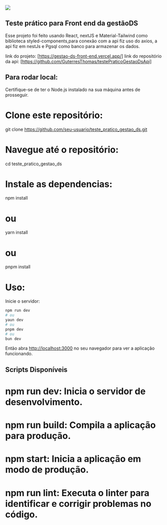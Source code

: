 <img src="/logo.svg"></img>

## Teste prático para Front end da gestãoDS

Esse projeto foi feito usando React, nextJS e Material-Tailwind como biblioteca styled-components,para conexão com a api fiz uso do axios, a api fiz em nestJs e Pgsql como banco para armazenar os dados.

link do projeto: [https://gestao-ds-front-end.vercel.app/]
link do repositório da api: [https://github.com/GuterresThomas/testePraticoGestaoDsApi]


## Para rodar local:

Certifique-se de ter o Node.js instalado na sua máquina antes de prosseguir.

# Clone este repositório: 

git clone https://github.com/seu-usuario/teste_pratico_gestao_ds.git

# Navegue até o repositório: 

cd teste_pratico_gestao_ds

# Instale as dependencias:

npm install
# ou
yarn install
# ou
pnpm install

# Uso:
Inicie o servidor:

```bash
npm run dev
# ou
yaun dev
# ou
pnpm dev
# ou
bun dev
```

Então abra [http://localhost:3000](http://localhost:3000) no seu navegador para ver a aplicação funcionando.

## Scripts Disponíveis

# npm run dev: Inicia o servidor de desenvolvimento.

# npm run build: Compila a aplicação para produção.

# npm start: Inicia a aplicação em modo de produção.

# npm run lint: Executa o linter para identificar e corrigir problemas no código.

